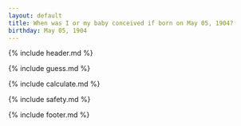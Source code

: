 ```yaml
---
layout: default
title: When was I or my baby conceived if born on May 05, 1904?
birthday: May 05, 1904
---
```


{% include header.md %}

{% include guess.md %}

{% include calculate.md %}

{% include safety.md %}

{% include footer.md %}



